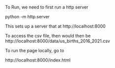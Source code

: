 To Run, we need to first run a http server

python -m http.server

This sets up a server that at http://localhost:8000

To access the csv file, then would then be http://localhost:8000/data/us_births_2016_2021.csv

To run the page locally, go to

http://localhost:8000/index.html